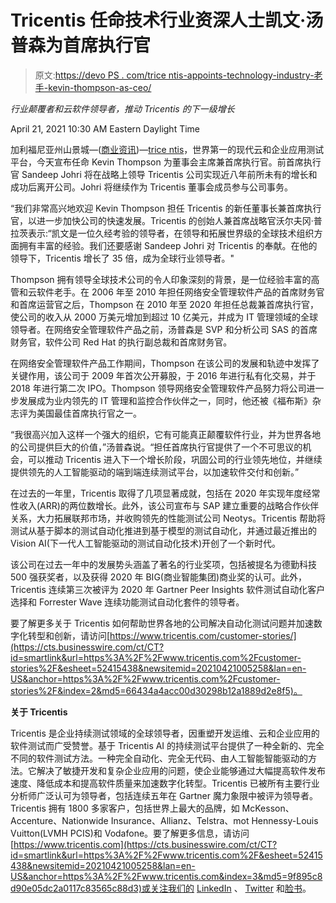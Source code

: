 # Tricentis 任命技术行业资深人士凯文·汤普森为首席执行官

> 原文:[https://devo PS . com/trice ntis-appoints-technology-industry-老手-kevin-thompson-as-ceo/](https://devops.com/tricentis-appoints-technology-industry-veteran-kevin-thompson-as-ceo/)

*行业颠覆者和云软件领导者，推动 Tricentis 的下一级增长*

<time datetime="2021-04-21T14:30:00Z">April 21, 2021 10:30 AM Eastern Daylight Time</time>

加利福尼亚州山景城—([商业资讯](https://www.businesswire.com/))—[trice ntis](https://cts.businesswire.com/ct/CT?id=smartlink&url=https%3A%2F%2Fwww.tricentis.com%2F&esheet=52415438&newsitemid=20210421005258&lan=en-US&anchor=Tricentis&index=1&md5=282df010abce5e25decf79f84604be0c)，世界第一的现代云和企业应用测试平台，今天宣布任命 Kevin Thompson 为董事会主席兼首席执行官。前首席执行官 Sandeep Johri 将在战略上领导 Tricentis 公司实现近八年前所未有的增长和成功后离开公司。Johri 将继续作为 Tricentis 董事会成员参与公司事务。

“我们非常高兴地欢迎 Kevin Thompson 担任 Tricentis 的新任董事长兼首席执行官，以进一步加快公司的快速发展。Tricentis 的创始人兼首席战略官沃尔夫冈·普拉茨表示:“凯文是一位久经考验的领导者，在领导和拓展世界级的全球技术组织方面拥有丰富的经验。我们还要感谢 Sandeep Johri 对 Tricentis 的奉献。在他的领导下，Tricentis 增长了 35 倍，成为全球行业领导者。"

Thompson 拥有领导全球技术公司的令人印象深刻的背景，是一位经验丰富的高管和云软件老手。在 2006 年至 2010 年担任网络安全管理软件产品的首席财务官和首席运营官之后，Thompson 在 2010 年至 2020 年担任总裁兼首席执行官，使公司的收入从 2000 万美元增加到超过 10 亿美元，并成为 IT 管理领域的全球领导者。在网络安全管理软件产品之前，汤普森是 SVP 和分析公司 SAS 的首席财务官，软件公司 Red Hat 的执行副总裁和首席财务官。

在网络安全管理软件产品工作期间，Thompson 在该公司的发展和轨迹中发挥了关键作用，该公司于 2009 年首次公开募股，于 2016 年进行私有化交易，并于 2018 年进行第二次 IPO。Thompson 领导网络安全管理软件产品努力将公司进一步发展成为业内领先的 IT 管理和监控合作伙伴之一，同时，他还被《福布斯》杂志评为美国最佳首席执行官之一。

“我很高兴加入这样一个强大的组织，它有可能真正颠覆软件行业，并为世界各地的公司提供巨大的价值，”汤普森说。“担任首席执行官提供了一个不可思议的机会，可以推动 Tricentis 进入下一个增长阶段，巩固公司的行业领先地位，并继续提供领先的人工智能驱动的端到端连续测试平台，以加速软件交付和创新。”

在过去的一年里，Tricentis 取得了几项显著成就，包括在 2020 年实现年度经常性收入(ARR)的两位数增长。此外，该公司宣布与 SAP 建立重要的战略合作伙伴关系，大力拓展联邦市场，并收购领先的性能测试公司 Neotys。Tricentis 帮助将测试从基于脚本的测试自动化推进到基于模型的测试自动化，并通过最近推出的 Vision AI(下一代人工智能驱动的测试自动化技术)开创了一个新时代。

该公司在过去一年中的发展势头涵盖了著名的行业奖项，包括被提名为德勤科技 500 强获奖者，以及获得 2020 年 BIG(商业智能集团)商业奖的认可。此外，Tricentis 连续第三次被评为 2020 年 Gartner Peer Insights 软件测试自动化客户选择和 Forrester Wave 连续功能测试自动化套件的领导者。

要了解更多关于 Tricentis 如何帮助世界各地的公司解决自动化测试问题并加速数字化转型和创新，请访问[https://www.tricentis.com/customer-stories/](https://cts.businesswire.com/ct/CT?id=smartlink&url=https%3A%2F%2Fwww.tricentis.com%2Fcustomer-stories%2F&esheet=52415438&newsitemid=20210421005258&lan=en-US&anchor=https%3A%2F%2Fwww.tricentis.com%2Fcustomer-stories%2F&index=2&md5=66434a4acc00d30298b12a1889d2e8f5)。

**关于 Tricentis**

Tricentis 是企业持续测试领域的全球领导者，因重塑开发运维、云和企业应用的软件测试而广受赞誉。基于 Tricentis AI 的持续测试平台提供了一种全新的、完全不同的软件测试方法。一种完全自动化、完全无代码、由人工智能智能驱动的方法。它解决了敏捷开发和复杂企业应用的问题，使企业能够通过大幅提高软件发布速度、降低成本和提高软件质量来加速数字化转型。Tricentis 已被所有主要行业分析师广泛认可为领导者，包括连续五年在 Gartner 魔力象限中被评为领导者。Tricentis 拥有 1800 多家客户，包括世界上最大的品牌，如 McKesson、Accenture、Nationwide Insurance、Allianz、Telstra、mot Hennessy-Louis Vuitton(LVMH PCIS)和 Vodafone。要了解更多信息，请访问[https://www.tricentis.com](https://cts.businesswire.com/ct/CT?id=smartlink&url=https%3A%2F%2Fwww.tricentis.com%2F&esheet=52415438&newsitemid=20210421005258&lan=en-US&anchor=https%3A%2F%2Fwww.tricentis.com&index=3&md5=9f895c8d90e05dc2a0117c83565c88d3)或关注我们的 [LinkedIn](https://cts.businesswire.com/ct/CT?id=smartlink&url=https%3A%2F%2Fwww.linkedin.com%2Fcompany%2Ftricentis&esheet=52415438&newsitemid=20210421005258&lan=en-US&anchor=LinkedIn&index=4&md5=5b8cbb972aeceee333c100ba5db263bb) 、 [Twitter](https://cts.businesswire.com/ct/CT?id=smartlink&url=https%3A%2F%2Ftwitter.com%2FTricentis&esheet=52415438&newsitemid=20210421005258&lan=en-US&anchor=Twitter&index=5&md5=012d24b0ed1a6f0dbc709d96cd777b45) 和[脸书](https://cts.businesswire.com/ct/CT?id=smartlink&url=https%3A%2F%2Fwww.facebook.com%2FTRICENTIS%2F&esheet=52415438&newsitemid=20210421005258&lan=en-US&anchor=Facebook&index=6&md5=63539b6723ba49efeeb9e69d4c943326)。
